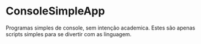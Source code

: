 # ConsoleSimpleApp
Programas simples de console, sem intenção academica. Estes são apenas scripts simples para se divertir com as linguagem.
